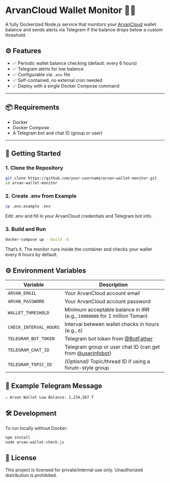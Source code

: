 # ArvanCloud Wallet Monitor 🕵️‍♂️

A fully Dockerized Node.js service that monitors your [ArvanCloud](https://www.arvancloud.ir/) wallet balance and sends alerts via Telegram if the balance drops below a custom threshold.

## ⚙️ Features

- ✅ Periodic wallet balance checking (default: every 6 hours)
- ✅ Telegram alerts for low balance
- ✅ Configurable via `.env` file
- ✅ Self-contained, no external cron needed
- ✅ Deploy with a single Docker Compose command

---

## 📦 Requirements

- Docker
- Docker Compose
- A Telegram bot and chat ID (group or user)

---

## 🚀 Getting Started

### 1. Clone the Repository

```bash
git clone https://github.com/your-username/arvan-wallet-monitor.git
cd arvan-wallet-monitor
```

### 2. Create .env from Example
```bash
cp .env.example .env
```
Edit .env and fill in your ArvanCloud credentials and Telegram bot info.

### 3. Build and Run
```bash
docker-compose up --build -d
```
That’s it. The monitor runs inside the container and checks your wallet every 6 hours by default.

## ⚙️ Environment Variables

| Variable              | Description                                                                 |
|-----------------------|-----------------------------------------------------------------------------|
| `ARVAN_EMAIL`         | Your ArvanCloud account email                                               |
| `ARVAN_PASSWORD`      | Your ArvanCloud account password                                            |
| `WALLET_THRESHOLD`    | Minimum acceptable balance in IRR (e.g., `10000000` for 1 million Toman)    |
| `CHECK_INTERVAL_HOURS`| Interval between wallet checks in hours (e.g., `6`)                         |
| `TELEGRAM_BOT_TOKEN`  | Telegram bot token from [@BotFather](https://t.me/BotFather)                |
| `TELEGRAM_CHAT_ID`    | Telegram group or user chat ID (can get from [@userinfobot](https://t.me/userinfobot)) |
| `TELEGRAM_TOPIC_ID`   | *(Optional)* Topic/thread ID if using a forum-style group                   |

## 💬 Example Telegram Message
```
⚠️ Arvan Wallet Low Balance: 1,234,567 T
```

## 🛠️ Development
To run locally without Docker:
```bash
npm install
node arvan-wallet-check.js
```

## 📄 License
This project is licensed for private/internal use only. Unauthorized distribution is prohibited.

